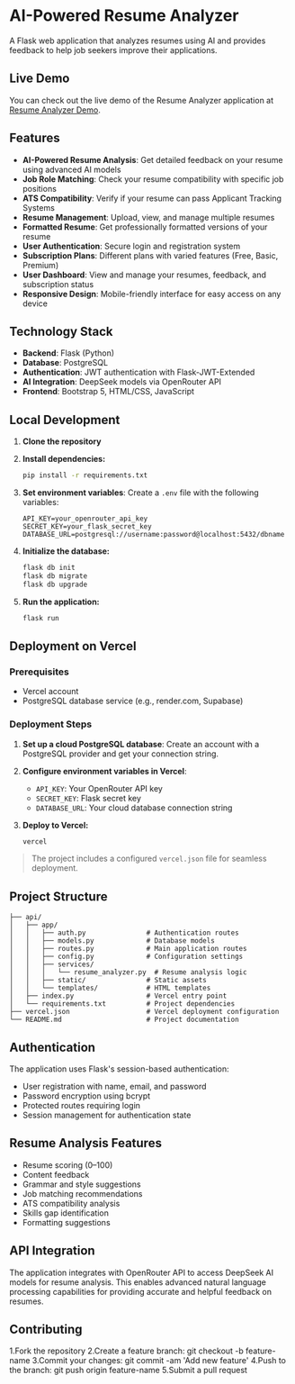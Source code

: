 # AI-Powered Resume Analyzer

A Flask web application that analyzes resumes using AI and provides feedback to help job seekers improve their applications.
## Live Demo
You can check out the live demo of the Resume Analyzer application at [Resume Analyzer Demo](https://ai-resume-analyzer-five.vercel.app/).
## Features

- **AI-Powered Resume Analysis**: Get detailed feedback on your resume using advanced AI models  
- **Job Role Matching**: Check your resume compatibility with specific job positions  
- **ATS Compatibility**: Verify if your resume can pass Applicant Tracking Systems  
- **Resume Management**: Upload, view, and manage multiple resumes  
- **Formatted Resume**: Get professionally formatted versions of your resume  
- **User Authentication**: Secure login and registration system
- **Subscription Plans**: Different plans with varied features (Free, Basic, Premium)
- **User Dashboard**: View and manage your resumes, feedback, and subscription status
- **Responsive Design**: Mobile-friendly interface for easy access on any device


## Technology Stack

- **Backend**: Flask (Python)  
- **Database**: PostgreSQL  
- **Authentication**: JWT authentication with Flask-JWT-Extended
- **AI Integration**: DeepSeek models via OpenRouter API  
- **Frontend**: Bootstrap 5, HTML/CSS, JavaScript

## Local Development

1. **Clone the repository**

2. **Install dependencies:**
   ```bash
   pip install -r requirements.txt
   ```

3. **Set environment variables**: Create a `.env` file with the following variables:
   ```env
   API_KEY=your_openrouter_api_key
   SECRET_KEY=your_flask_secret_key
   DATABASE_URL=postgresql://username:password@localhost:5432/dbname
   ```

4. **Initialize the database:**
   ```bash
   flask db init
   flask db migrate
   flask db upgrade
   ```

5. **Run the application:**
   ```bash
   flask run
   ```

## Deployment on Vercel

### Prerequisites

- Vercel account  
- PostgreSQL database service (e.g., render.com, Supabase)

### Deployment Steps

1. **Set up a cloud PostgreSQL database**: Create an account with a PostgreSQL provider and get your connection string.

2. **Configure environment variables in Vercel**:
   - `API_KEY`: Your OpenRouter API key  
   - `SECRET_KEY`: Flask secret key  
   - `DATABASE_URL`: Your cloud database connection string

3. **Deploy to Vercel:**
   ```bash
   vercel
   ```

> The project includes a configured `vercel.json` file for seamless deployment.

## Project Structure

```
├── api/
│   ├── app/
│   │   ├── auth.py               # Authentication routes
│   │   ├── models.py             # Database models
│   │   ├── routes.py             # Main application routes
│   │   ├── config.py             # Configuration settings
│   │   ├── services/
│   │   │   └── resume_analyzer.py  # Resume analysis logic
│   │   ├── static/               # Static assets
│   │   └── templates/            # HTML templates
│   ├── index.py                  # Vercel entry point
│   └── requirements.txt          # Project dependencies
├── vercel.json                   # Vercel deployment configuration
└── README.md                     # Project documentation
```

## Authentication

The application uses Flask's session-based authentication:

- User registration with name, email, and password  
- Password encryption using bcrypt  
- Protected routes requiring login  
- Session management for authentication state

## Resume Analysis Features

- Resume scoring (0–100)  
- Content feedback  
- Grammar and style suggestions  
- Job matching recommendations  
- ATS compatibility analysis  
- Skills gap identification
- Formatting suggestions

## API Integration
The application integrates with OpenRouter API to access DeepSeek AI models for resume analysis. This enables advanced natural language processing capabilities for providing accurate and helpful feedback on resumes.

## Contributing
1.Fork the repository
2.Create a feature branch: git checkout -b feature-name
3.Commit your changes: git commit -am 'Add new feature'
4.Push to the branch: git push origin feature-name
5.Submit a pull request